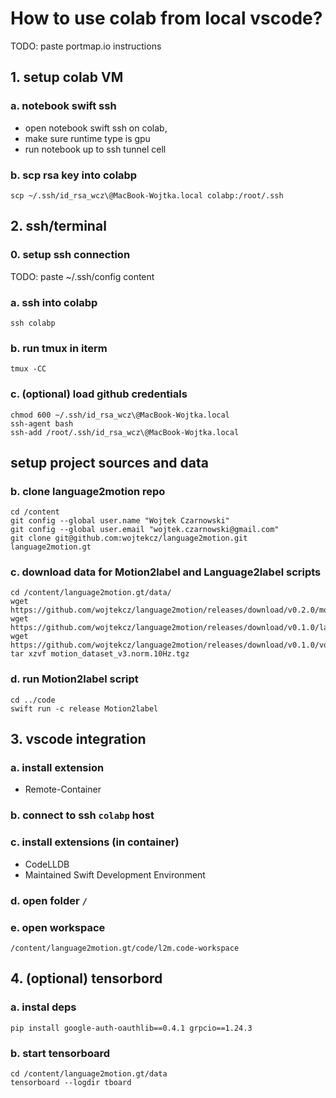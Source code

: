 # How to use colab from local vscode?
TODO: paste portmap.io instructions

## 1. setup colab VM

### a. notebook swift ssh

* open notebook swift ssh on colab, 
* make sure runtime type is gpu
* run notebook up to ssh tunnel cell

### b. scp rsa key into colabp
```
scp ~/.ssh/id_rsa_wcz\@MacBook-Wojtka.local colabp:/root/.ssh
```

## 2. ssh/terminal

### 0. setup ssh connection
TODO: paste ~/.ssh/config content

### a. ssh into colabp
```
ssh colabp
```

### b. run tmux in iterm
```
tmux -CC
```

### c. (optional) load github credentials
```
chmod 600 ~/.ssh/id_rsa_wcz\@MacBook-Wojtka.local
ssh-agent bash
ssh-add /root/.ssh/id_rsa_wcz\@MacBook-Wojtka.local
```
## setup project sources and data
### b. clone language2motion repo
```
cd /content
git config --global user.name "Wojtek Czarnowski"
git config --global user.email "wojtek.czarnowski@gmail.com"
git clone git@github.com:wojtekcz/language2motion.git language2motion.gt
```

### c. download data for Motion2label and Language2label scripts
```
cd /content/language2motion.gt/data/
wget https://github.com/wojtekcz/language2motion/releases/download/v0.2.0/motion_dataset_v3.norm.10Hz.tgz
wget https://github.com/wojtekcz/language2motion/releases/download/v0.1.0/labels_ds_v2.csv
wget https://github.com/wojtekcz/language2motion/releases/download/v0.1.0/vocab.txt
tar xzvf motion_dataset_v3.norm.10Hz.tgz
```

### d. run Motion2label script
```
cd ../code
swift run -c release Motion2label
```

## 3. vscode integration

### a. install extension
- Remote-Container

### b. connect to ssh ```colabp``` host

### c. install extensions (in container)
- CodeLLDB
- Maintained Swift Development Environment

### d. open folder ```/```

### e. open workspace
```
/content/language2motion.gt/code/l2m.code-workspace
```

## 4. (optional) tensorbord


### a. instal deps
```
pip install google-auth-oauthlib==0.4.1 grpcio==1.24.3
```

### b. start tensorboard
```
cd /content/language2motion.gt/data
tensorboard --logdir tboard
```
